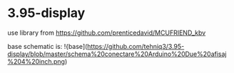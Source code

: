 # 3.95-display
use library from https://github.com/prenticedavid/MCUFRIEND_kbv

base schematic is:
!{base](https://github.com/tehniq3/3.95-display/blob/master/schema%20conectare%20Arduino%20Due%20afisaj%204%20inch.png)

